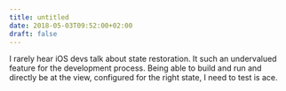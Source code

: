 ```yaml
---
title: untitled
date: 2018-05-03T09:52:00+02:00
draft: false
---
```


I rarely hear iOS devs talk about state restoration. It such an undervalued feature for the development process. Being
able to build and run and directly be at the view, configured for the right state, I need to test is ace.
